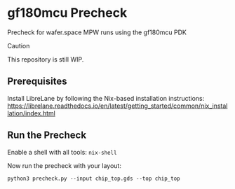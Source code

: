 # gf180mcu Precheck

Precheck for wafer.space MPW runs using the gf180mcu PDK

> [!CAUTION]
> This repository is still WIP.

## Prerequisites

Install LibreLane by following the Nix-based installation instructions: https://librelane.readthedocs.io/en/latest/getting_started/common/nix_installation/index.html

## Run the Precheck

Enable a shell with all tools: `nix-shell`

Now run the precheck with your layout:

```
python3 precheck.py --input chip_top.gds --top chip_top
```
